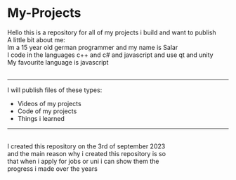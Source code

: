 # My-Projects

Hello this is a repository for all of my projects i build and want to publish
<br>
A little bit about me:
<br>Im a 15 year old german programmer and my name is Salar <br>
I code in the languages c++ and c# and javascript and use qt and unity<br>
My favourite language is javascript
<br> <br>
<hr>
I will publish files of these types:
<ul>
  <li>Videos of my projects</li>
  <li>Code of my projects</li>
  <li>Things i learned</li>
</ul>

<hr>

<br>
I created this repository on the 3rd of september 2023 <br>
and the main reason why i created this repository is so <br>
that when i apply for jobs or uni i can show them the <br>
progress i made over the years
<br>

